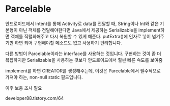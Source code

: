 # Parcelable

안드로이드에서 Intent를 통해 Activity로 data를 전달할 때, String이나 Int와 같은 기본형이 아닌 객체를 전달해야한다면
Java에서 제공하는 Serializable을 implement하면 객체를 직렬화해주고 다시 복원할 수 있게 해준다.
putExtra()에 인자로 넣어 넘겨주기만 하면 되어 구현해야할 메소드도 없고 사용하기 편리합니다.

다른 방법이 Parcelable이라는 interface를 사용하는 것입니다.
구현하는 것이 좀 더 복잡하지만 Serializable을 사용하는 것보다 안드로이드에서 훨씬 빠른 속도를 보여줌

implement를 하면 CREATOR를 생성해주는데, 이것은 Parcelable에서 필수적으로 가져야 하는, non-null static 필드입니다.



이후 보충 조사 필요

developer88.tistory.com/64